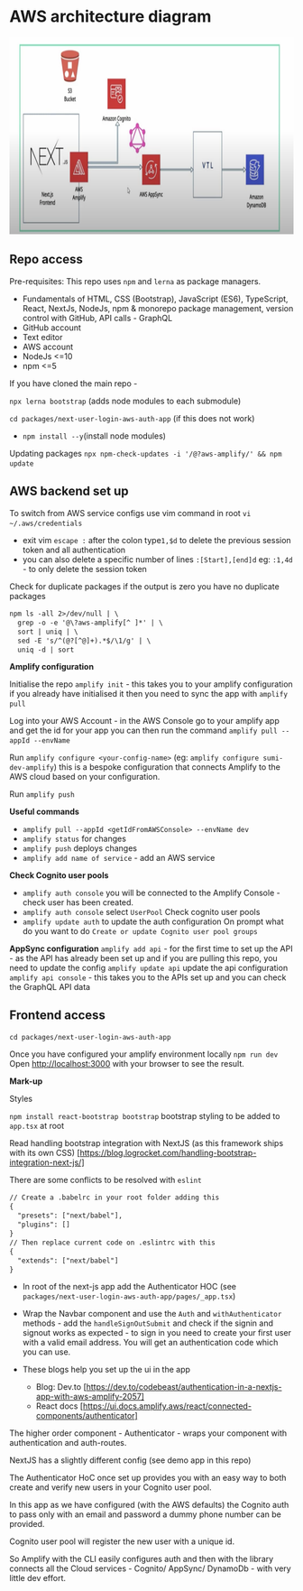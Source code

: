 # AWS architecture diagram

<img src="docs/assets/nextJs-auth-architecture.png" alt="NextJs and AWS Authorisation App Architecture Diagram" height="350"/>

## Repo access

Pre-requisites:
This repo uses `npm` and `lerna` as package managers.

- Fundamentals of HTML, CSS (Bootstrap), JavaScript (ES6), TypeScript, React, NextJs, NodeJs, npm & monorepo package management, version control with GitHub, API calls - GraphQL
- GitHub account
- Text editor
- AWS account
- NodeJs <=10
- npm <=5

If you have cloned the main repo -

`npx lerna bootstrap` (adds node modules to each submodule)

`cd packages/next-user-login-aws-auth-app` (if this does not work)

- `npm install --y`(install node modules)

Updating packages `npx npm-check-updates -i '/@?aws-amplify/' && npm update`

## AWS backend set up

To switch from AWS service configs use vim command in root `vi ~/.aws/credentials`

- exit vim `escape :` after the colon type`1,$d` to delete the previous session token and all authentication
- you can also delete a specific number of lines `:[Start],[end]d` eg: `:1,4d` - to only delete the session token

Check for duplicate packages if the output is zero you have no duplicate packages

```
npm ls -all 2>/dev/null | \
  grep -o -e '@\?aws-amplify[^ ]*' | \
  sort | uniq | \
  sed -E 's/^(@?[^@]+).*$/\1/g' | \
  uniq -d | sort
```

**Amplify configuration**

Initialise the repo `amplify init` - this takes you to your amplify configuration if you already have initialised it then you need to sync the app with `amplify pull`

Log into your AWS Account - in the AWS Console go to your amplify app and get the id for your app you can then run the command `amplify pull --appId --envName`

Run `amplify configure <your-config-name>` (eg: `amplify configure sumi-dev-amplify`) this is a bespoke configuration that connects Amplify to the AWS cloud based on your configuration.

Run `amplify push`

**Useful commands**

- `amplify pull --appId <getIdFromAWSConsole> --envName dev`
- `amplify status` for changes
- `amplify push` deploys changes
- `amplify add name of service` - add an AWS service

**Check Cognito user pools**

- `amplify auth console` you will be connected to the Amplify Console - check user has been created.
- `amplify auth console` select `UserPool` Check cognito user pools
- `amplify update auth` to update the auth configuration
  On prompt what do you want to do `Create or update Cognito user pool groups`

**AppSync configuration**
`amplify add api` - for the first time to set up the API - as the API has already been set up and if you are pulling this repo, you need to update the config
`amplify update api` update the api configuration
`amplify api console` - this takes you to the APIs set up and you can check the GraphQL API data

## Frontend access

`cd packages/next-user-login-aws-auth-app`

Once you have configured your amplify environment locally
`npm run dev` Open [http://localhost:3000](http://localhost:3000) with your browser to see the result.

**Mark-up**

Styles

`npm install react-bootstrap bootstrap` bootstrap styling to be added to `app.tsx` at root

Read handling bootstrap integration with NextJS (as this framework ships with its own CSS)
[https://blog.logrocket.com/handling-bootstrap-integration-next-js/]

There are some conflicts to be resolved with `eslint`

```
// Create a .babelrc in your root folder adding this
{
  "presets": ["next/babel"],
  "plugins": []
}
// Then replace current code on .eslintrc with this
{
  "extends": ["next/babel"]
}
```

- In root of the next-js app add the Authenticator HOC (see `packages/next-user-login-aws-auth-app/pages/_app.tsx`)

- Wrap the Navbar component and use the `Auth` and `withAuthenticator` methods - add the `handleSignOutSubmit` and check if the signin and signout works as expected - to sign in you need to create your first user with a valid email address. You will get an authentication code which you can use.

- These blogs help you set up the ui in the app
  - Blog: Dev.to [https://dev.to/codebeast/authentication-in-a-nextjs-app-with-aws-amplify-2057]
  - React docs [https://ui.docs.amplify.aws/react/connected-components/authenticator]

The higher order component - Authenticator - wraps your component with authentication and auth-routes.

NextJS has a slightly different config (see demo app in this repo)

The Authenticator HoC once set up provides you with an easy way to both create and verify new users in your Cognito user pool.

In this app as we have configured (with the AWS defaults) the Cognito auth to pass only with an email and password a dummy phone number can be provided.

Cognito user pool will register the new user with a unique id.

So Amplify with the CLI easily configures auth and then with the library connects all the Cloud services - Cognito/ AppSync/ DynamoDb - with very little dev effort.
